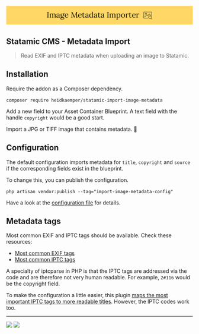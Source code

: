 <!-- statamic:hide -->

![Banner](./banner.png)

## Statamic CMS - Metadata Import

<!-- /statamic:hide -->

> Read EXIF and IPTC metadata when uploading an image to Statamic.

## Installation

Require the addon as a Composer dependency.

```
composer require heidkaemper/statamic-import-image-metadata
```

Add a new field to your Asset Container Blueprint. A text field with the handle `copyright` would be a good start.

Import a JPG or TIFF image that contains metadata. 🎉

## Configuration

The default configuration imports metadata for `title`, `copyright` and `source` if the corresponding fields exist in the blueprint.

To change this, you can publish the configuration.

```
php artisan vendor:publish --tag="import-image-metadata-config"
```

Have a look at the [configuration file](https://github.com/heidkaemper/statamic-import-image-metadata/blob/main/config/import-image-metadata.php) for details.

## Metadata tags

Most common EXIF and IPTC tags should be available. Check these resources:

- [Most common EXIF tags](https://www.vcode.no/web/resource.nsf/ii2lnug/642.htm)
- [Most common IPTC tags](https://www.vcode.no/web/resource.nsf/ii2lnug/643.htm)

A specialty of iptcparse in PHP is that the IPTC tags are addressed via the code and are therefore not very human readable. For example, `2#116` would be the copyright field.

To make the configuration a little easier, this plugin [maps the most important IPTC tags to more readable titles](https://github.com/heidkaemper/statamic-import-image-metadata/blob/main/src/Helpers/Formatter.php#L7). However, the IPTC codes work too.

<!-- statamic:hide -->

---

<a href="https://statamic.com"><img src="https://img.shields.io/badge/Statamic-4.0+-FF269E?style=for-the-badge"></a>
<a href="https://packagist.org/packages/heidkaemper/statamic-import-image-metadata"><img src="https://img.shields.io/packagist/v/heidkaemper/statamic-import-image-metadata?style=for-the-badge"></a>

<!-- /statamic:hide -->
